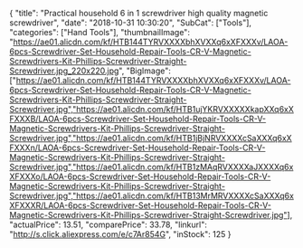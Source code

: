 {
	"title": "Practical household  6 in 1 screwdriver high quality magnetic screwdriver",
	"date": "2018-10-31 10:30:20",
	"SubCat": ["Tools"],
	"categories": ["Hand Tools"],
	"thumbnailImage": "https://ae01.alicdn.com/kf/HTB144TYRVXXXXbhXVXXq6xXFXXXv/LAOA-6pcs-Screwdriver-Set-Household-Repair-Tools-CR-V-Magnetic-Screwdrivers-Kit-Phillips-Screwdriver-Straight-Screwdriver.jpg_220x220.jpg",
	"BigImage": ["https://ae01.alicdn.com/kf/HTB144TYRVXXXXbhXVXXq6xXFXXXv/LAOA-6pcs-Screwdriver-Set-Household-Repair-Tools-CR-V-Magnetic-Screwdrivers-Kit-Phillips-Screwdriver-Straight-Screwdriver.jpg","https://ae01.alicdn.com/kf/HTB1ujYKRVXXXXXkapXXq6xXFXXXB/LAOA-6pcs-Screwdriver-Set-Household-Repair-Tools-CR-V-Magnetic-Screwdrivers-Kit-Phillips-Screwdriver-Straight-Screwdriver.jpg","https://ae01.alicdn.com/kf/HTB1jBjNRVXXXXcSaXXXq6xXFXXXn/LAOA-6pcs-Screwdriver-Set-Household-Repair-Tools-CR-V-Magnetic-Screwdrivers-Kit-Phillips-Screwdriver-Straight-Screwdriver.jpg","https://ae01.alicdn.com/kf/HTB1zMAqRVXXXXaJXXXXq6xXFXXXo/LAOA-6pcs-Screwdriver-Set-Household-Repair-Tools-CR-V-Magnetic-Screwdrivers-Kit-Phillips-Screwdriver-Straight-Screwdriver.jpg","https://ae01.alicdn.com/kf/HTB13MrMRVXXXXcSaXXXq6xXFXXXR/LAOA-6pcs-Screwdriver-Set-Household-Repair-Tools-CR-V-Magnetic-Screwdrivers-Kit-Phillips-Screwdriver-Straight-Screwdriver.jpg"],
	"actualPrice": 13.51,
	"comparePrice": 33.78,
	"linkurl": "http://s.click.aliexpress.com/e/c7Ar854G",
	"inStock": 125
}
